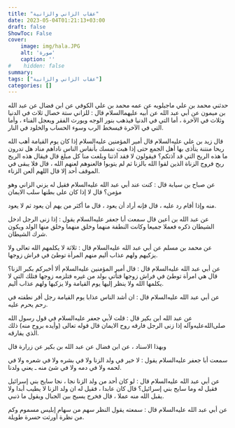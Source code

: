 ```yaml
---
title: "عقاب الزاني والزانية"
date: 2023-05-04T01:21:13+03:00
draft: false
ShowToc: False
cover:
    image: img/hala.JPG
    alt: 'صورة'
    caption: ''
#    hidden: false
summary: 
tags: ["عقاب الزاني والزانية"]
categories: []
---
```

حدثني محمد بن علي ماجيلويه عن عمه محمد بن علي الكوفي عن ابن
فضال عن عبد الله بن ميمون عن أبي عبد الله عن أبيه عليهما‌السلام قال :
للزاني ستة خصال ثلاث في الدنيا وثلاث في الآخرة ، أما التي في الدنيا
فيذهب بنور الوجه ويورث الفقر ويعجل الفناء ، وأما التي في الآخرة
فيسخط الرب وسوء الحساب والخلود في النار.

قال زيد بن علي عليه‌السلام قال
أمير المؤمنين عليه‌السلام إذا كان يوم القيامة أهب الله ريحا منتنة يتأذى بها أهل
الجمع حتى إذا هبت تمسك بأنفاس الناس ناداهم مناد هل تدرون ما هذه
الريح التي قد آذتكم؟ فيقولون لا فقد آذتنا وبلغت منا كل مبلغ قال
فيقال هذه الريح ريح فروج الزناة الذين لقوا الله بالزنا ثم لم يتوبوا
فالعنوهم لعنهم الله ، قال فلا يبقى في الموقف أحد إلا قال اللهم ألعن
الزناء.

عن صباح بن سيابة قال : كنت عند أبي عبد الله عليه‌السلام
فقيل له يزني الزاني وهو مؤمن؟ قال لا إذا كان على بطنها سلب الايمان
 
منه وإذا أقام رد عليه ، قال فإنه أراد أن يعود ، قال ما أكثر من يهم
أن يعود ثم لا يعود.

عن عبد الله بن أعين قال سمعت أبا جعفر عليه‌السلام
يقول : إذا زنى الرجل ادخل الشيطان ذكره فعملا جميعا وكانت النطفة
منهما وخلق منهما وخلق منها الولد ويكون شرك الشيطان.

عن محمد بن مسلم عن
أبي عبد الله عليه‌السلام قال : ثلاثة لا يكلمهم الله تعالى ولا يزكيهم ولهم عذاب
أليم منهم المرأة توطئ في فراش زوجها.

عن أبي عبد الله عليه‌السلام قال : قال أمير المؤمنين عليه‌السلام
ألا أخبركم بكبر الزنا؟ قال هي امرأة توطئ في فراش زوجها فتأتي
بولد من غيره فتلزمه زوجها فتلك التي لا يكلمها الله ولا ينظر إليها يوم
القيامة ولا يزكيها ولهم عذاب أليم.

عن أبي عبد الله عليه‌السلام
قال : ان أشد الناس عذابا يوم القيامة رجل أقر نطفته في رحم يحرم
عليه.

عن عبد الله
ابن بكير قال : قلت لأبي جعفر عليه‌السلام في قول رسول الله صلى‌الله‌عليه‌وآله إذا زنى الرجل فارقه روح الايمان قال قوله تعالى (وأيده بروح منه) ذلك
الذي يفارقه.

وبهذا الاسناد ، عن ابن فضال عن عبد الله بن بكير عن زرارة قال
 
سمعت أبا جعفر عليه‌السلام يقول : لا خير في ولد الزنا ولا في بشره ولا في
شعره ولا في لحمه ولا في دمه ولا في شئ منه ـ يعني ولدنا.

عن أبي
عبد الله عليه‌السلام قال : لو كان أحد من ولد الزنا نجا ، نجا سايح بني إسرائيل
فقيل له وما سايح بني إسرائيل؟ قال كان عابدا ، فقيل له ان ولد الزنا
لا يطيب أبدا ولا يقبل الله منه عملا ، قال فخرج يسيح بين الجبال ويقول
ما ذنبي.

عن أبي
عبد الله عليه‌السلام قال : سمعته يقول النظر سهم من سهام إبليس مسموم وكم
من نظرة أورثت حسرة طويلة.


